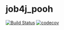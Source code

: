 # job4j_pooh
[![Build Status](https://app.travis-ci.com/mikhail43435/job4j_pooh.svg?branch=master)](https://travis-ci.com/mikhail43435/job4j_pooh)
[![codecov](https://codecov.io/gh/mikhail43435/job4j_pooh/branch/master/graph/badge.svg?token=iSNwLRM7gP)](https://codecov.io/gh/mikhail43435/job4j_pooh)

